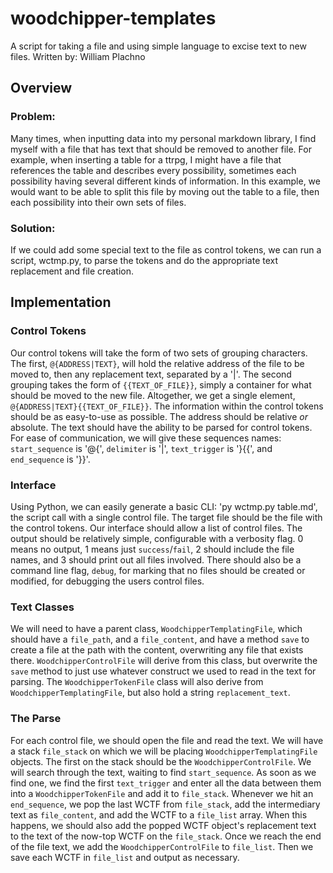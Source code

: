 # woodchipper-templates
A script for taking a file and using simple language to excise text to new files.
Written by: William Plachno

## Overview 

### Problem:
Many times, when inputting data into my personal markdown library, I find myself with a file that has text that should be removed to another file. For example, when inserting a table for a ttrpg, I might have a file that references the table and describes every possibility, sometimes each possibility having several different kinds of information. In this example, we would want to be able to split this file by moving out the table to a file, then each possibility into their own sets of files.

### Solution:
If we could add some special text to the file as control tokens, we can run a script, wctmp.py, to parse the tokens and do the appropriate text replacement and file creation. 

## Implementation

### Control Tokens
Our control tokens will take the form of two sets of grouping characters. The first, `@{ADDRESS|TEXT}`, will hold the relative address of the file to be moved to, then any replacement text, separated by a '|'. The second grouping takes the form of `{{TEXT_OF_FILE}}`, simply a container for what should be moved to the new file. Altogether, we get a single element, `@{ADDRESS|TEXT}{{TEXT_OF_FILE}}`.
The information within the control tokens should be as easy-to-use as possible. The address should be relative *or* absolute. The text should have the ability to be parsed for control tokens.
For ease of communication, we will give these sequences names: `start_sequence` is '@{', `delimiter` is '|', `text_trigger` is '}{{', and `end_sequence` is '}}'. 

### Interface
Using Python, we can easily generate a basic CLI: 'py wctmp.py table.md', the script call with a single control file. The target file should be the file with the control tokens. Our interface should allow a list of control files. 
The output should be relatively simple, configurable with a verbosity flag. 0 means no output, 1 means just `success`/`fail`, 2 should include the file names, and 3 should print out all files involved. 
There should also be a command line flag, `debug`, for marking that no files should be created or modified, for debugging the users control files.

### Text Classes
We will need to have a parent class, `WoodchipperTemplatingFile`, which should have a `file_path`, and a `file_content`, and have a method `save` to create a file at the path with the content, overwriting any file that exists there. `WoodchipperControlFile` will derive from this class, but overwrite the `save` method to just use whatever construct we used to read in the text for parsing. The `WoodchipperTokenFile` class will also derive from `WoodchipperTemplatingFile`, but also hold a string `replacement_text`.

### The Parse
For each control file, we should open the file and read the text. We will have a stack `file_stack` on which we will be placing `WoodchipperTemplatingFile` objects. The first on the stack should be the `WoodchipperControlFile`. We will search through the text, waiting to find `start_sequence`. As soon as we find one, we find the first `text_trigger` and enter all the data between them into a `WoodchipperTokenFile` and add it to `file_stack`. Whenever we hit an `end_sequence`, we pop the last WCTF from `file_stack`, add the intermediary text as `file_content`, and add the WCTF to a `file_list` array. When this happens, we should also add the popped WCTF object's replacement text to the text of the now-top WCTF on the `file_stack`. 
Once we reach the end of the file text, we add the `WoodchipperControlFile` to `file_list`. Then we save each WCTF in `file_list` and output as necessary.